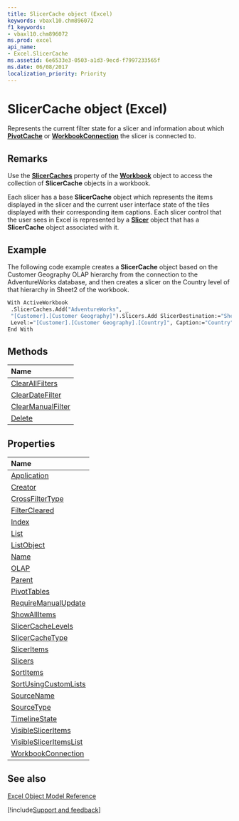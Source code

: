 ```yaml
---
title: SlicerCache object (Excel)
keywords: vbaxl10.chm896072
f1_keywords:
- vbaxl10.chm896072
ms.prod: excel
api_name:
- Excel.SlicerCache
ms.assetid: 6e6533e3-0503-a1d3-9ecd-f7997233565f
ms.date: 06/08/2017
localization_priority: Priority
---
```



# SlicerCache object (Excel)

Represents the current filter state for a slicer and information about which  **[PivotCache](Excel.PivotCache.md)** or **[WorkbookConnection](Excel.WorkbookConnection.md)** the slicer is connected to.


## Remarks

Use the  **[SlicerCaches](Excel.Workbook.SlicerCaches.md)** property of the **[Workbook](Excel.Workbook.md)** object to access the collection of **SlicerCache** objects in a workbook.

Each slicer has a base  **SlicerCache** object which represents the items displayed in the slicer and the current user interface state of the tiles displayed with their corresponding item captions. Each slicer control that the user sees in Excel is represented by a **[Slicer](Excel.Slicer.md)** object that has a **SlicerCache** object associated with it.


## Example

The following code example creates a  **SlicerCache** object based on the Customer Geography OLAP hierarchy from the connection to the AdventureWorks database, and then creates a slicer on the Country level of that hierarchy in Sheet2 of the workbook.


```vb
With ActiveWorkbook 
 .SlicerCaches.Add("AdventureWorks", _ 
 "[Customer].[Customer Geography]").Slicers.Add SlicerDestination:="Sheet2", _ 
 Level:="[Customer].[Customer Geography].[Country]", Caption:="Country" 
End With 

```


## Methods



|Name|
|:-----|
|[ClearAllFilters](Excel.slicercache.clearallfilters.md)|
|[ClearDateFilter](Excel.slicercache.cleardatefilter.md)|
|[ClearManualFilter](Excel.slicercache.clearmanualfilter.md)|
|[Delete](Excel.SlicerCache.Delete.md)|

## Properties



|Name|
|:-----|
|[Application](Excel.SlicerCache.Application.md)|
|[Creator](Excel.SlicerCache.Creator.md)|
|[CrossFilterType](Excel.SlicerCache.CrossFilterType.md)|
|[FilterCleared](Excel.slicercache.filtercleared.md)|
|[Index](Excel.SlicerCache.Index.md)|
|[List](Excel.slicercache.list.md)|
|[ListObject](Excel.slicercache.listobject.md)|
|[Name](Excel.SlicerCache.Name.md)|
|[OLAP](Excel.SlicerCache.OLAP.md)|
|[Parent](Excel.SlicerCache.Parent.md)|
|[PivotTables](Excel.SlicerCache.PivotTables.md)|
|[RequireManualUpdate](Excel.slicercache.requiremanualupdate.md)|
|[ShowAllItems](Excel.SlicerCache.ShowAllItems.md)|
|[SlicerCacheLevels](Excel.SlicerCache.SlicerCacheLevels.md)|
|[SlicerCacheType](Excel.slicercache.slicercachetype.md)|
|[SlicerItems](Excel.SlicerCache.SlicerItems.md)|
|[Slicers](Excel.SlicerCache.Slicers.md)|
|[SortItems](Excel.SlicerCache.SortItems.md)|
|[SortUsingCustomLists](Excel.SlicerCache.SortUsingCustomLists.md)|
|[SourceName](Excel.SlicerCache.SourceName.md)|
|[SourceType](Excel.SlicerCache.SourceType.md)|
|[TimelineState](Excel.slicercache.timelinestate.md)|
|[VisibleSlicerItems](Excel.SlicerCache.VisibleSlicerItems.md)|
|[VisibleSlicerItemsList](Excel.SlicerCache.VisibleSlicerItemsList.md)|
|[WorkbookConnection](Excel.SlicerCache.WorkbookConnection.md)|

## See also


[Excel Object Model Reference](./overview/Excel/object-model.md)

[!include[Support and feedback](~/includes/feedback-boilerplate.md)]